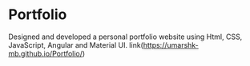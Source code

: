 # Portfolio
Designed and developed a personal portfolio website using Html, CSS, JavaScript, Angular and Material UI.
link(https://umarshk-mb.github.io/Portfolio/)
